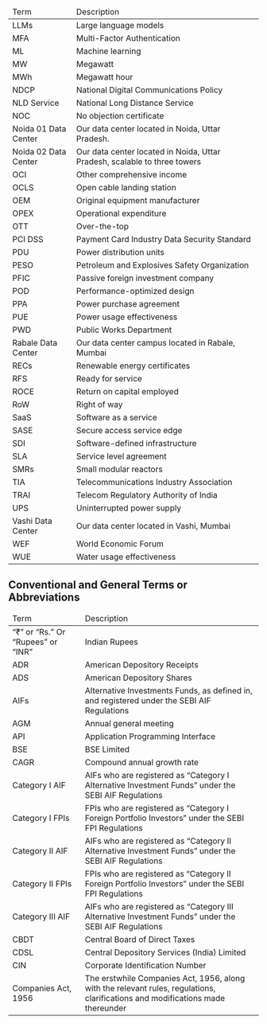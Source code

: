 <table><thead><tr><td>Term</td><td>Description</td></tr></thead><tbody><tr><td>LLMs</td><td>Large language models</td></tr><tr><td>MFA</td><td>Multi-Factor Authentication</td></tr><tr><td>ML</td><td>Machine learning</td></tr><tr><td>MW</td><td>Megawatt</td></tr><tr><td>MWh</td><td>Megawatt hour</td></tr><tr><td>NDCP</td><td>National Digital Communications Policy</td></tr><tr><td>NLD Service</td><td>National Long Distance Service</td></tr><tr><td>NOC</td><td>No objection certificate</td></tr><tr><td>Noida 01 Data Center</td><td>Our data center located in Noida, Uttar Pradesh.</td></tr><tr><td>Noida 02 Data Center</td><td>Our data center located in Noida, Uttar Pradesh, scalable to three towers</td></tr><tr><td>OCI</td><td>Other comprehensive income</td></tr><tr><td>OCLS</td><td>Open cable landing station</td></tr><tr><td>OEM</td><td>Original equipment manufacturer</td></tr><tr><td>OPEX</td><td>Operational expenditure</td></tr><tr><td>OTT</td><td>Over-the-top</td></tr><tr><td>PCI DSS</td><td>Payment Card Industry Data Security Standard</td></tr><tr><td>PDU</td><td>Power distribution units</td></tr><tr><td>PESO</td><td>Petroleum and Explosives Safety Organization</td></tr><tr><td>PFIC</td><td>Passive foreign investment company</td></tr><tr><td>POD</td><td>Performance-optimized design</td></tr><tr><td>PPA</td><td>Power purchase agreement</td></tr><tr><td>PUE</td><td>Power usage effectiveness</td></tr><tr><td>PWD</td><td>Public Works Department</td></tr><tr><td>Rabale Data Center</td><td>Our data center campus located in Rabale, Mumbai</td></tr><tr><td>RECs</td><td>Renewable energy certificates</td></tr><tr><td>RFS</td><td>Ready for service</td></tr><tr><td>ROCE</td><td>Return on capital employed</td></tr><tr><td>RoW</td><td>Right of way</td></tr><tr><td>SaaS</td><td>Software as a service</td></tr><tr><td>SASE</td><td>Secure access service edge</td></tr><tr><td>SDI</td><td>Software-defined infrastructure</td></tr><tr><td>SLA</td><td>Service level agreement</td></tr><tr><td>SMRs</td><td>Small modular reactors</td></tr><tr><td>TIA</td><td>Telecommunications Industry Association</td></tr><tr><td>TRAI</td><td>Telecom Regulatory Authority of India</td></tr><tr><td>UPS</td><td>Uninterrupted power supply</td></tr><tr><td>Vashi Data Center</td><td>Our data center located in Vashi, Mumbai</td></tr><tr><td>WEF</td><td>World Economic Forum</td></tr><tr><td>WUE</td><td>Water usage effectiveness</td></tr></tbody></table>

## Conventional and General Terms or Abbreviations

<table><thead><tr><td>Term</td><td>Description</td></tr></thead><tbody><tr><td>“₹” or “Rs.” Or “Rupees” or “INR”</td><td>Indian Rupees</td></tr><tr><td>ADR</td><td>American Depository Receipts</td></tr><tr><td>ADS</td><td>American Depository Shares</td></tr><tr><td>AIFs</td><td>Alternative Investments Funds, as defined in, and registered under the SEBI AIF Regulations</td></tr><tr><td>AGM</td><td>Annual general meeting</td></tr><tr><td>API</td><td>Application Programming Interface</td></tr><tr><td>BSE</td><td>BSE Limited</td></tr><tr><td>CAGR</td><td>Compound annual growth rate</td></tr><tr><td>Category I AIF</td><td>AIFs who are registered as “Category I Alternative Investment Funds” under the SEBI AIF Regulations</td></tr><tr><td>Category I FPIs</td><td>FPIs who are registered as “Category I Foreign Portfolio Investors” under the SEBI FPI Regulations</td></tr><tr><td>Category II AIF</td><td>AIFs who are registered as “Category II Alternative Investment Funds” under the SEBI AIF Regulations</td></tr><tr><td>Category II FPIs</td><td>FPIs who are registered as “Category II Foreign Portfolio Investors” under the SEBI FPI Regulations</td></tr><tr><td>Category III AIF</td><td>AIFs who are registered as “Category III Alternative Investment Funds” under the SEBI AIF Regulations</td></tr><tr><td>CBDT</td><td>Central Board of Direct Taxes</td></tr><tr><td>CDSL</td><td>Central Depository Services (India) Limited</td></tr><tr><td>CIN</td><td>Corporate Identification Number</td></tr><tr><td>Companies Act, 1956</td><td>The erstwhile Companies Act, 1956, along with the relevant rules, regulations, clarifications and modifications made thereunder</td></tr></tbody></table>